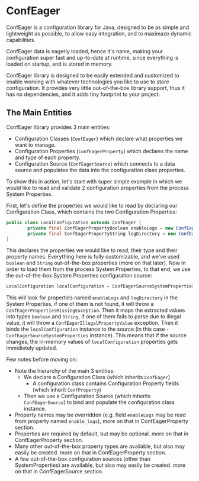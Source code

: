 # ConfEager
ConfEager is a configuration library for Java, designed to be as simple and lightweight as possible, to allow easy integration, and to maximaze dynamic capabilities.

ConfEager data is eagerly loaded, hence it's name, making your configuration super fast and up-to-date at runtime, since everything is loaded on startup, and is stored in memory.

ConfEager library is designed to be easily extended and customized to enable working with whatever technologies you like to use to store configuration. It provides very little out-of-the-box library support, thus it has no dependencies, and it adds tiny footprint to your project.

## The Main Entities
ConfEager library provides 3 main entities:
- Configuration Classes (`ConfEager`) which declare what properties we want to manage.
- Configuration Properties (`ConfEagerProperty`) which declares the name and type of each property.
- Configuration Source (`ConfEagerSource`) which connects to a data source and populates the data into the configuration class properties.

To show this in action, let's start with super simple example in which we would like to read and validate 2 configuration properties from the process System Properties.

First, let's define the properties we would like to read by declaring our Configuration Class, which contains the two Configuration Properties:

```java
public class LocalConfiguration extends ConfEager {
        private final ConfEagerPropertyBoolean enableLogs = new ConfEagerPropertyBoolean();
        private final ConfEagerPropertyString logDirectory = new ConfEagerPropertyString();
}
```

This declares the properties we would like to read, their type and their property names. Everything here is fully customizable, and we've used `boolean` and `String` out-of-the-box properties (more on that later).
Now in order to load them from the process System Properties, to that end, we use the out-of-the-box System Properties configuration source:

```java
LocalConfiguration localConfiguration = ConfEagerSourceSystemProperties.INSTANCE.bind(LocalConfiguration.class);
```

This will look for properties named `enableLogs` and `logDirectory` in the System Properties, if one of them is not found, it will throw a `ConfEagerPropertiesMissingException`. Then it maps the extracted values into types `boolean` and `String`, if one of them fails to parse due to illegal value, it will throw a `ConfEagerIllegalPropertyValue` exception. Then it binds the `localConfiguration` instance to the source (in this case - `ConfEagerSourceSystemProperties` instance). This means that if the source changes, the in-memory values of `localConfiguration` properties gets immidietely updated.

Few notes before moving on:
- Note the hierarchy of the main 3 entities:
	- We declare a Configuration Class (which inherits `ConfEager`)
		- A configuration class contains Configuration Property fields (which inherit `ConfProperty`)
	- Then we use a Configuration Source (which inherits `ConfEagerSource`) to bind and populate the configuration class instance.
- Property names may be overridden (e.g. field `enableLogs` may be read from property named `enable_logs`), more on that in ConfEagerProperty section.
- Properties are required by default, but may be optional. more on that in ConfEagerProperty section.
- Many other out-of-the-box property types are available, but also may easily be created. more on that in ConfEagerProperty section.
- A few out-of-the-box configuration sources (other than SystemProperties) are available, but also may easily be created. more on that in ConfEagerSource section.